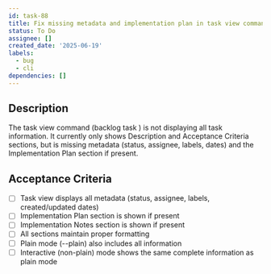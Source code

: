 ```yaml
---
id: task-88
title: Fix missing metadata and implementation plan in task view command
status: To Do
assignee: []
created_date: '2025-06-19'
labels:
  - bug
  - cli
dependencies: []
---
```


## Description

The task view command (backlog task <id>) is not displaying all task information. It currently only shows Description and Acceptance Criteria sections, but is missing metadata (status, assignee, labels, dates) and the Implementation Plan section if present.

## Acceptance Criteria

- [ ] Task view displays all metadata (status, assignee, labels, created/updated dates)
- [ ] Implementation Plan section is shown if present
- [ ] Implementation Notes section is shown if present
- [ ] All sections maintain proper formatting
- [ ] Plain mode (--plain) also includes all information
- [ ] Interactive (non-plain) mode shows the same complete information as plain mode
